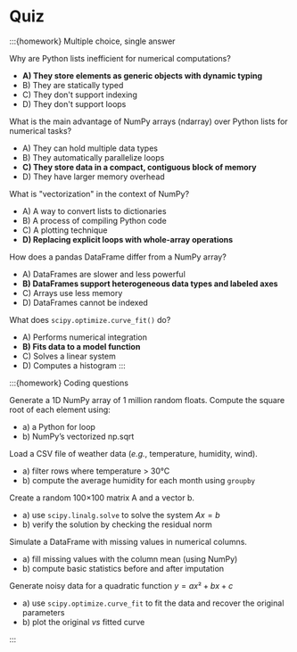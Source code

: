 # Quiz

:::{homework} Multiple choice, single answer

Why are Python lists inefficient for numerical computations?
- **A) They store elements as generic objects with dynamic typing**
- B) They are statically typed
- C) They don't support indexing
- D) They don't support loops

What is the main advantage of NumPy arrays (ndarray) over Python lists for numerical tasks?
- A) They can hold multiple data types
- B) They automatically parallelize loops
- **C) They store data in a compact, contiguous block of memory**
- D) They have larger memory overhead

What is "vectorization" in the context of NumPy?
- A) A way to convert lists to dictionaries
- B) A process of compiling Python code
- C) A plotting technique
- **D) Replacing explicit loops with whole-array operations**

How does a pandas DataFrame differ from a NumPy array?
- A) DataFrames are slower and less powerful
- **B) DataFrames support heterogeneous data types and labeled axes**
- C) Arrays use less memory
- D) DataFrames cannot be indexed

What does `scipy.optimize.curve_fit()` do?
- A) Performs numerical integration
- **B) Fits data to a model function**
- C) Solves a linear system
- D) Computes a histogram
:::

:::{homework} Coding questions

Generate a 1D NumPy array of 1 million random floats. Compute the square root of each element using:
- a) a Python for loop
- b) NumPy’s vectorized np.sqrt

Load a CSV file of weather data (*e.g.*, temperature, humidity, wind).
- a) filter rows where temperature > 30°C
- b) compute the average humidity for each month using `groupby`

Create a random 100×100 matrix A and a vector b.
- a) use `scipy.linalg.solve` to solve the system $Ax = b$
- b) verify the solution by checking the residual norm

Simulate a DataFrame with missing values in numerical columns.
- a) fill missing values with the column mean (using NumPy)
- b) compute basic statistics before and after imputation

Generate noisy data for a quadratic function $y = ax² + bx + c$
- a) use `scipy.optimize.curve_fit` to fit the data and recover the original parameters
- b) plot the original *vs* fitted curve

:::